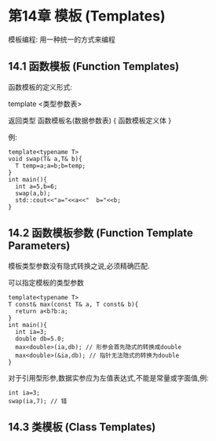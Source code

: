 # 第14章 模板 (Templates)

模板编程: 用一种统一的方式来编程

## 14.1 函数模板 (Function Templates)

函数模板的定义形式:

template <类型参数表>

返回类型 函数模板名(数据参数表)
{
  函数模板定义体
}

例:

```
template<typename T>
void swap(T& a,T& b){
  T temp=a;a=b;b=temp;
}
int main(){
  int a=5,b=6;
  swap(a,b);
  std::cout<<"a="<<a<<"  b="<<b;
}
```

## 14.2 函数模板参数 (Function Template Parameters)

模板类型参数没有隐式转换之说,必须精确匹配.

可以指定模板的类型参数

```
template<typename T>
T const& max(const T& a, T const& b){
  return a<b?b:a;
}
int main(){
  int ia=3;
  double db=5.0;
  max<double>(ia,db); // 形参会首先隐式的转换成double
  max<double>(&ia,db); // 指针无法隐式的转换为double
}
```

对于引用型形参,数据实参应为左值表达式,不能是常量或字面值,例:

```
int ia=3;
swap(ia,7); // 错
```

## 14.3 类模板 (Class Templates)

